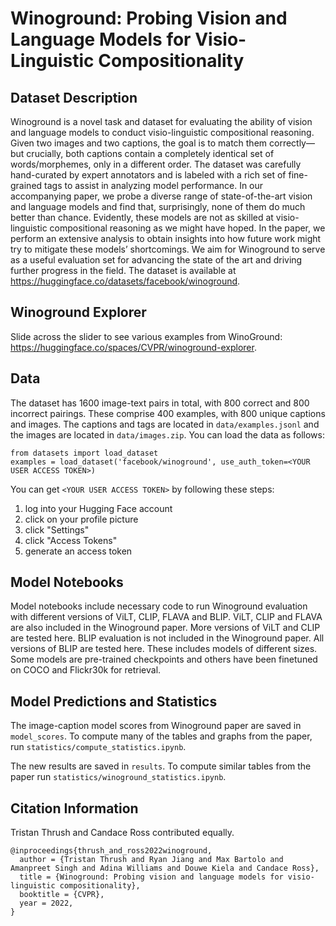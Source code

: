 # Winoground: Probing Vision and Language Models for Visio-Linguistic Compositionality
## Dataset Description
Winoground is a novel task and dataset for evaluating the ability of vision and language models to conduct visio-linguistic compositional reasoning. Given two images and two captions, the goal is to match them correctly—but crucially, both captions contain a completely identical set of words/morphemes, only in a different order. The dataset was carefully hand-curated by expert annotators and is labeled with a rich set of fine-grained tags to assist in analyzing model performance. In our accompanying paper, we probe a diverse range of state-of-the-art vision and language models and find that, surprisingly, none of them do much better than chance. Evidently, these models are not as skilled at visio-linguistic compositional reasoning as we might have hoped. In the paper, we perform an extensive analysis to obtain insights into how future work might try to mitigate these models’ shortcomings. We aim for Winoground to serve as a useful evaluation set for advancing the state of the art and driving further progress in the field.  The dataset is available at https://huggingface.co/datasets/facebook/winoground.


## Winoground Explorer
Slide across the slider to see various examples from WinoGround: https://huggingface.co/spaces/CVPR/winoground-explorer.

## Data
The dataset has 1600 image-text pairs in total, with 800 correct and 800 incorrect pairings. These comprise
400 examples, with 800 unique captions and images. The captions and tags are located in `data/examples.jsonl` and the images are located in `data/images.zip`. You can load the data as follows:
```
from datasets import load_dataset
examples = load_dataset('facebook/winoground', use_auth_token=<YOUR USER ACCESS TOKEN>)
```
You can get `<YOUR USER ACCESS TOKEN>` by following these steps:
1) log into your Hugging Face account
2) click on your profile picture
3) click "Settings"
4) click "Access Tokens"
5) generate an access token

## Model Notebooks
Model notebooks include necessary code to run Winoground evaluation with different versions of ViLT, CLIP, FLAVA and BLIP. ViLT, CLIP and FLAVA are also included in the Winoground paper. More versions of ViLT and CLIP are tested here. BLIP evaluation is not included in the Winoground paper. All versions of BLIP are tested here. These includes models of different sizes. Some models are pre-trained checkpoints and others have been finetuned on COCO and Flickr30k for retrieval.

## Model Predictions and Statistics
The image-caption model scores from Winoground paper are saved in `model_scores`. To compute many of the tables and graphs from the paper, run `statistics/compute_statistics.ipynb`.

The new results are saved in `results`. To compute similar tables from the paper run `statistics/winoground_statistics.ipynb`.

## Citation Information
Tristan Thrush and Candace Ross contributed equally.
```
@inproceedings{thrush_and_ross2022winoground,
  author = {Tristan Thrush and Ryan Jiang and Max Bartolo and Amanpreet Singh and Adina Williams and Douwe Kiela and Candace Ross},
  title = {Winoground: Probing vision and language models for visio-linguistic compositionality},
  booktitle = {CVPR},
  year = 2022,
}
```